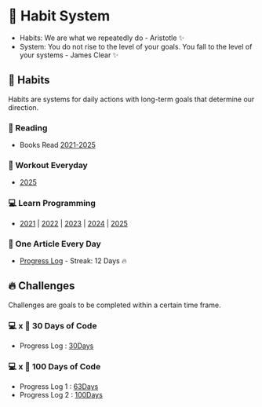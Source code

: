 # 🧭 Habit System
- Habits: We are what we repeatedly do - Aristotle ✨
- System: You do not rise to the level of your goals. You fall to the level of your systems - James Clear ✨

## 📅 Habits
Habits are systems for daily actions with long-term goals that determine our direction.

### 📖 Reading
- Books Read [2021-2025](https://github.com/abhiramready/Habit-System/blob/main/Habits/Reading/README.md)

### 💪 Workout Everyday
- [2025](https://github.com/abhiramready/Habit-System/blob/main/Habits/WorkoutChallenge/2025.md)

### 💻 Learn Programming
- [2021](https://github.com/abhiramready/Habit-System/blob/main/Habits/LearnProgramming/2021.md) | [2022](https://github.com/abhiramready/Habit-System/blob/main/Habits/LearnProgramming/2022.md) | [2023](https://github.com/abhiramready/Habit-System/blob/main/Habits/LearnProgramming/2023.md) | [2024](https://github.com/abhiramready/Habit-System/blob/main/Habits/LearnProgramming/2024.md) | [2025](https://github.com/abhiramready/Habit-System/blob/main/Habits/LearnProgramming/2025.md)

### 📝 One Article Every Day
- [Progress Log](https://github.com/abhiramready/Habit-System/blob/main/Habits/OneArticleEveryday/README.md) - Streak: 12 Days 🔥

## 🔥 Challenges
Challenges are goals to be completed within a certain time frame.

### 💻 x 📆 30 Days of Code
- Progress Log : [30Days](https://github.com/abhiramready/Habit-System/blob/main/Challenges/30DaysOfCode/README.md)

### 💻 x 💯 100 Days of Code
- Progress Log 1 : [63Days](https://github.com/abhiramready/Habit-System/blob/main/Challenges/100DaysOfCode/1-100DaysOfCode.md)
- Progress Log 2 : [100Days](https://github.com/abhiramready/Habit-System/blob/main/Challenges/100DaysOfCode/2-100DaysOfCode.md)
